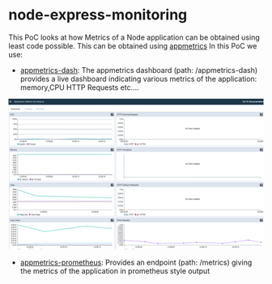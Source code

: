# node-express-monitoring

This PoC looks at how Metrics of a Node application can be obtained using least code possible.
This can be obtained using [appmetrics](https://github.com/RuntimeTools/appmetrics)
In this PoC we use:

* [appmetrics-dash](https://www.npmjs.com/package/appmetrics-dash): The appmetrics dashboard (path: <host>/appmetrics-dash) provides a live dashboard indicating various metrics of the application: memory,CPU HTTP Requests etc....
 
 ![alt text](/AppMetrics.png)
 
 
* [appmetrics-prometheus](https://www.npmjs.com/package/appmetrics-prometheus): Provides an endpoint (path: <host>/metrics) giving the metrics of the application in prometheus style output



